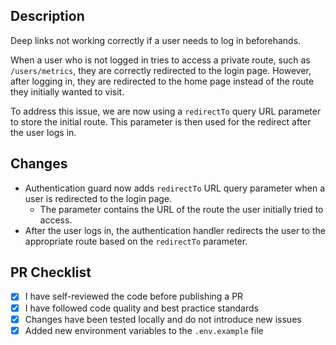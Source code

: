 ## Description

Deep links not working correctly if a user needs to log in beforehands.

When a user who is not logged in tries to access a private route, such as `/users/metrics`, they are correctly redirected to the login page. However, after logging in, they are redirected to the home page instead of the route they initially wanted to visit.

To address this issue, we are now using a `redirectTo` query URL parameter to store the initial route. This parameter is then used for the redirect after the user logs in.

## Changes

- Authentication guard now adds `redirectTo` URL query parameter when a user is redirected to the login page.
  - The parameter contains the URL of the route the user initially tried to access.
- After the user logs in, the authentication handler redirects the user to the appropriate route based on the `redirectTo` parameter.

## PR Checklist

- [x] I have self-reviewed the code before publishing a PR
- [x] I have followed code quality and best practice standards
- [x] Changes have been tested locally and do not introduce new issues
- [x] Added new environment variables to the `.env.example` file
